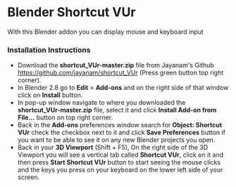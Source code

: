 # Blender Shortcut VUr

With this Blender addon you can display mouse and keyboard input

### Installation Instructions

- Download the **shortcut_VUr-master.zip** file from Jayanam's Github https://github.com/jayanam/shortcut_VUr (Press green button top right corner).
- In Blender 2.8 go to **Edit** > **Add-ons** and on the right side of that window click on **Install** button.
- In pop-up window navigate to where you downloaded the **shortcut_VUr-master.zip** file, select it and click **Install Add-on from File...** button on top right corner.
- Back in the **Add-ons** preferences window search for **Object: Shortcut VUr** check the checkbox next to it and click **Save Preferences** button if you want to be able to see it on any new Blender projects you open. 
- Back in your **3D Viewport** (Shift + F5), On the right side of the 3D Viewport you will see a vertical tab called **Shortcut VUr**, click on it and then press **Start Shortcut VUr** button to start seeing the mouse clicks and the keys you press on your keyboard on the lower left side of your screen. 




